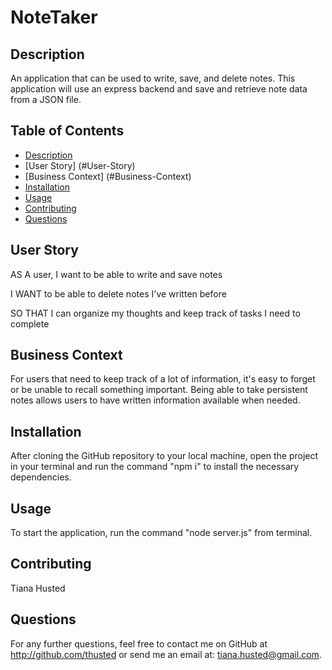 # NoteTaker

## Description
An application that can be used to write, save, and delete notes. This application will use an express backend and save and retrieve note data from a JSON file.

## Table of Contents
* [Description](#Description)
* [User&nbsp;Story] (#User-Story)
* [Business&nbsp;Context] (#Business-Context)
* [Installation](#Installation)
* [Usage](#Usage)
* [Contributing](#Contributing)
* [Questions](#Questions)

## User Story

AS A user, I want to be able to write and save notes

I WANT to be able to delete notes I've written before

SO THAT I can organize my thoughts and keep track of tasks I need to complete

## Business Context

For users that need to keep track of a lot of information, it's easy to forget or be unable to recall something important. Being able to take persistent notes allows users to have written information available when needed.

## Installation
After cloning the GitHub repository to your local machine, open the project in your terminal and run the command "npm i" to install the necessary dependencies.

## Usage
To start the application, run the command "node server.js" from terminal.

## Contributing
Tiana Husted

## Questions
For any further questions, feel free to contact me on GitHub at http://github.com/thusted or send me an email at: tiana.husted@gmail.com.
